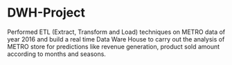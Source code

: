 # DWH-Project
Performed ETL (Extract, Transform and Load) techniques on METRO data of year 2016 and build a real time Data Ware House to carry out the analysis of METRO store for predictions like revenue generation, product sold amount according to months and seasons.
